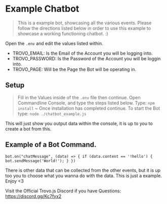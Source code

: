 # Example Chatbot

> This is a example bot, showcasing all the various events. Please follow the directions listed below in order to use this example to showcase a working functioning chatbot. :)

Open the `.env` and edit the values listed within.

* TROVO_EMAIL: Is the Email of the Account you will be logging into.
* TROVO_PASSWORD: Is the Password of the Account you will be loggin into.
* TROVO_PAGE: Will be the Page the Bot will be operating in.


## Setup
> Fill in the Values inside of the `.env` file then continue.
> Open Commandline Console, and type the steps listed below.
> Type: `npm install` ~ Once installation has completed continue.
> To start the Bot type: `node ./chatbot_example.js`


This will just show you output data within the console, it is up to you to create a bot from this.


## Example of a Bot Command.
`
bot.on("chatMessage", (data) => {
  if (data.content == '!hello') {
    bot.sendMessage('World!');
  }
})
`

There is other data that can be collected from the other events, but it is up too you to choose what you wanna do with the data. This is just a example. Enjoy <3

Visit the Official Trovo.js Discord if you have Questions: https://discord.gg/Kc7fyx2
